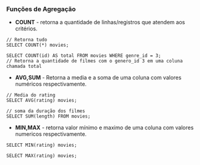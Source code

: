 ### Funções de Agregação  

* **COUNT** - retorna a quantidade de linhas/registros que atendem aos critérios.  
~~~
// Retorna tudo
SELECT COUNT(*) movies;  

SELECT COUNT(id) AS total FROM movies WHERE genre_id = 3;
// Retorna a quantidade de filmes com o genero_id 3 em uma coluna chamada total
~~~  

* **AVG,SUM** - Retorna a media e a soma de uma coluna com valores numéricos respectivamente.  
~~~
// Media do rating 
SELECT AVG(rating) movies;

// soma da duração dos filmes
SELECT SUM(length) FROM movies;
~~~  

* **MIN,MAX** - retorna valor mínimo e maximo de uma coluna com valores numericos respectivamente.  
~~~
SELECT MIN(rating) movies;

SELECT MAX(rating) movies;

~~~